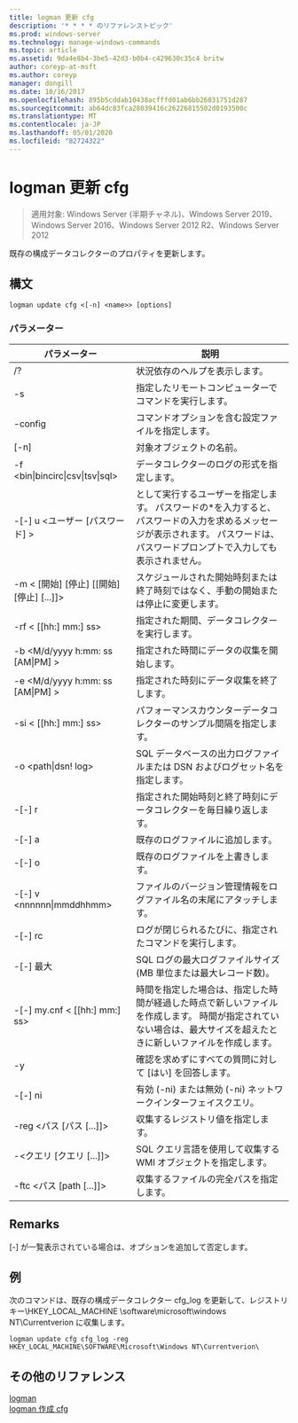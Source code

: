 ```yaml
---
title: logman 更新 cfg
description: '* * * * のリファレンストピック'
ms.prod: windows-server
ms.technology: manage-windows-commands
ms.topic: article
ms.assetid: 9da4e8b4-3be5-42d3-b0b4-c429630c35c4 britw
author: coreyp-at-msft
ms.author: coreyp
manager: dongill
ms.date: 10/16/2017
ms.openlocfilehash: 895b5cddab10438acfffd01ab6bb26031751d287
ms.sourcegitcommit: ab64dc83fca28039416c26226815502d0193500c
ms.translationtype: MT
ms.contentlocale: ja-JP
ms.lasthandoff: 05/01/2020
ms.locfileid: "82724322"
---
```

# <a name="logman-update-cfg"></a>logman 更新 cfg

> 適用対象: Windows Server (半期チャネル)、Windows Server 2019、Windows Server 2016、Windows Server 2012 R2、Windows Server 2012

既存の構成データコレクターのプロパティを更新します。  

## <a name="syntax"></a>構文  
```  
logman update cfg <[-n] <name>> [options]  
```  
### <a name="parameters"></a>パラメーター  

|                    パラメーター                     |                                                                               説明                                                                               |
|--------------------------------------------------|-------------------------------------------------------------------------------------------------------------------------------------------------------------------------|
|                        /?                        |                                                                    状況依存のヘルプを表示します。                                                                     |
|                -s<computer name>                |                                                          指定したリモートコンピューターでコマンドを実行します。                                                          |
|                 -config <value>                  |                                                         コマンドオプションを含む設定ファイルを指定します。                                                         |
|                   [-n]<name>                    |                                                                       対象オブジェクトの名前。                                                                        |
| -f <bin&#124;bincirc&#124;csv&#124;tsv&#124;sql> |                                                            データコレクターのログの形式を指定します。                                                             |
|             -[-] u <ユーザー [パスワード] >              | として実行するユーザーを指定します。 パスワードの\*を入力すると、パスワードの入力を求めるメッセージが表示されます。 パスワードは、パスワードプロンプトで入力しても表示されません。 |
|    -m < [開始] [停止] [[開始] [停止] [...]]>    |                                                スケジュールされた開始時刻または終了時刻ではなく、手動の開始または停止に変更します。                                                 |
|                -rf < [[hh:] mm:] ss>                |                                                        指定された期間、データコレクターを実行します。                                                         |
|        -b <M/d/yyyy h:mm: ss [AM&#124;PM] >         |                                                              指定された時間にデータの収集を開始します。                                                               |
|        -e <M/d/yyyy h:mm: ss [AM&#124;PM] >         |                                                               指定された時刻にデータ収集を終了します。                                                                |
|                -si < [[hh:] mm:] ss>                |                                                 パフォーマンスカウンターデータコレクターのサンプル間隔を指定します。                                                  |
|              -o <path&#124;dsn! log>              |                                              SQL データベースの出力ログファイルまたは DSN およびログセット名を指定します。                                               |
|                      -[-] r                       |                                                  指定された開始時刻と終了時刻にデータコレクターを毎日繰り返します。                                                  |
|                      -[-] a                       |                                                                     既存のログファイルに追加します。                                                                     |
|                      -[-] o                      |                                                                     既存のログファイルを上書きします。                                                                     |
|           -[-] v <nnnnnn&#124;mmddhhmm>           |                                                   ファイルのバージョン管理情報をログファイル名の末尾にアタッチします。                                                   |
|                  -[-] rc<task>                   |                                                         ログが閉じられるたびに、指定されたコマンドを実行します。                                                          |
|                 -[-] 最大 <value>                  |                                                 SQL ログの最大ログファイルサイズ (MB 単位または最大レコード数)。                                                  |
|              -[-] my.cnf < [[hh:] mm:] ss>              |     時間を指定した場合は、指定した時間が経過した時点で新しいファイルを作成します。 時間が指定されていない場合は、最大サイズを超えたときに新しいファイルを作成します。     |
|                        -y                        |                                                             確認を求めずにすべての質問に対して [はい] を回答します。                                                              |
|                      -[-] ni                      |                                                         有効 (-ni) または無効 (-ni) ネットワークインターフェイスクエリ。                                                          |
|             -reg <パス [パス [...]]>             |                                                                 収集するレジストリ値を指定します。                                                                 |
|            -<クエリ [クエリ [...]]>            |                                                      SQL クエリ言語を使用して収集する WMI オブジェクトを指定します。                                                       |
|             -ftc <パス [path [...]]>             |                                                           収集するファイルの完全パスを指定します。                                                            |

## <a name="remarks"></a>Remarks  
[-] が一覧表示されている場合は、オプションを追加して否定します。  
## <a name="examples"></a>例  
次のコマンドは、既存の構成データコレクター cfg_log を更新して、レジストリキー\\HKEY_LOCAL_MACHINE \software\microsoft\windows NT\Currentverion に収集します。  
```  
logman update cfg cfg_log -reg HKEY_LOCAL_MACHINE\SOFTWARE\Microsoft\Windows NT\Currentverion\  
```  
## <a name="additional-references"></a>その他のリファレンス  
[logman](logman.md)  
[logman 作成 cfg](logman-create-cfg.md)  
